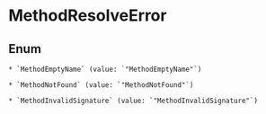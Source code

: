 
# MethodResolveError

## Enum


    * `MethodEmptyName` (value: `"MethodEmptyName"`)

    * `MethodNotFound` (value: `"MethodNotFound"`)

    * `MethodInvalidSignature` (value: `"MethodInvalidSignature"`)



